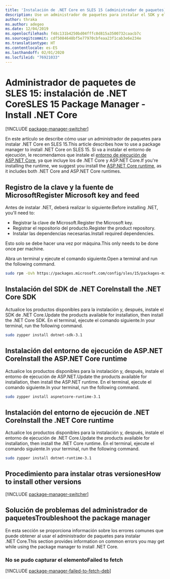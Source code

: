 ```yaml
---
title: 'Instalación de .NET Core en SLES 15 (administrador de paquetes): .NET Core'
description: Use un administrador de paquetes para instalar el SDK y el entorno de ejecución de .NET Core en SLES 15.
author: thraka
ms.author: adegeo
ms.date: 12/04/2019
ms.openlocfilehash: f48c131b4250bd04fffc0d815a3500732caacb7c
ms.sourcegitcommit: cdf5084648bf5e77970cbfeaa23f1cab3e6e234e
ms.translationtype: HT
ms.contentlocale: es-ES
ms.lasthandoff: 02/01/2020
ms.locfileid: "76921033"
---
```

# <a name="sles-15-package-manager---install-net-core"></a><span data-ttu-id="09fc7-103">Administrador de paquetes de SLES 15: instalación de .NET Core</span><span class="sxs-lookup"><span data-stu-id="09fc7-103">SLES 15 Package Manager - Install .NET Core</span></span>

[!INCLUDE [package-manager-switcher](./includes/package-manager-switcher.md)]

<span data-ttu-id="09fc7-104">En este artículo se describe cómo usar un administrador de paquetes para instalar .NET Core en SLES 15.</span><span class="sxs-lookup"><span data-stu-id="09fc7-104">This article describes how to use a package manager to install .NET Core on SLES 15.</span></span> <span data-ttu-id="09fc7-105">Si va a instalar el entorno de ejecución, le recomendamos que instale el [entorno de ejecución de ASP.NET Core](#install-the-aspnet-core-runtime), ya que incluye los de .NET Core y ASP.NET Core.</span><span class="sxs-lookup"><span data-stu-id="09fc7-105">If you're installing the runtime, we suggest you install the [ASP.NET Core runtime](#install-the-aspnet-core-runtime), as it includes both .NET Core and ASP.NET Core runtimes.</span></span>

## <a name="register-microsoft-key-and-feed"></a><span data-ttu-id="09fc7-106">Registro de la clave y la fuente de Microsoft</span><span class="sxs-lookup"><span data-stu-id="09fc7-106">Register Microsoft key and feed</span></span>

<span data-ttu-id="09fc7-107">Antes de instalar .NET, deberá realizar lo siguiente:</span><span class="sxs-lookup"><span data-stu-id="09fc7-107">Before installing .NET, you'll need to:</span></span>

- <span data-ttu-id="09fc7-108">Registrar la clave de Microsoft.</span><span class="sxs-lookup"><span data-stu-id="09fc7-108">Register the Microsoft key.</span></span>
- <span data-ttu-id="09fc7-109">Registrar el repositorio del producto.</span><span class="sxs-lookup"><span data-stu-id="09fc7-109">Register the product repository.</span></span>
- <span data-ttu-id="09fc7-110">Instalar las dependencias necesarias.</span><span class="sxs-lookup"><span data-stu-id="09fc7-110">Install required dependencies.</span></span>

<span data-ttu-id="09fc7-111">Esto solo se debe hacer una vez por máquina.</span><span class="sxs-lookup"><span data-stu-id="09fc7-111">This only needs to be done once per machine.</span></span>

<span data-ttu-id="09fc7-112">Abra un terminal y ejecute el comando siguiente.</span><span class="sxs-lookup"><span data-stu-id="09fc7-112">Open a terminal and run the following command.</span></span>

```bash
sudo rpm -Uvh https://packages.microsoft.com/config/sles/15/packages-microsoft-prod.rpm
```

## <a name="install-the-net-core-sdk"></a><span data-ttu-id="09fc7-113">Instalación del SDK de .NET Core</span><span class="sxs-lookup"><span data-stu-id="09fc7-113">Install the .NET Core SDK</span></span>

<span data-ttu-id="09fc7-114">Actualice los productos disponibles para la instalación y, después, instale el SDK de .NET Core.</span><span class="sxs-lookup"><span data-stu-id="09fc7-114">Update the products available for installation, then install the .NET Core SDK.</span></span> <span data-ttu-id="09fc7-115">En el terminal, ejecute el comando siguiente.</span><span class="sxs-lookup"><span data-stu-id="09fc7-115">In your terminal, run the following command.</span></span>

```bash
sudo zypper install dotnet-sdk-3.1
```

## <a name="install-the-aspnet-core-runtime"></a><span data-ttu-id="09fc7-116">Instalación del entorno de ejecución de ASP.NET Core</span><span class="sxs-lookup"><span data-stu-id="09fc7-116">Install the ASP.NET Core runtime</span></span>

<span data-ttu-id="09fc7-117">Actualice los productos disponibles para la instalación y, después, instale el entorno de ejecución de ASP.NET.</span><span class="sxs-lookup"><span data-stu-id="09fc7-117">Update the products available for installation, then install the ASP.NET runtime.</span></span> <span data-ttu-id="09fc7-118">En el terminal, ejecute el comando siguiente.</span><span class="sxs-lookup"><span data-stu-id="09fc7-118">In your terminal, run the following command.</span></span>

```bash
sudo zypper install aspnetcore-runtime-3.1
```

## <a name="install-the-net-core-runtime"></a><span data-ttu-id="09fc7-119">Instalación del entorno de ejecución de .NET Core</span><span class="sxs-lookup"><span data-stu-id="09fc7-119">Install the .NET Core runtime</span></span>

<span data-ttu-id="09fc7-120">Actualice los productos disponibles para la instalación y, después, instale el entorno de ejecución de .NET Core.</span><span class="sxs-lookup"><span data-stu-id="09fc7-120">Update the products available for installation, then install the .NET Core runtime.</span></span> <span data-ttu-id="09fc7-121">En el terminal, ejecute el comando siguiente.</span><span class="sxs-lookup"><span data-stu-id="09fc7-121">In your terminal, run the following command.</span></span>

```bash
sudo zypper install dotnet-runtime-3.1
```

## <a name="how-to-install-other-versions"></a><span data-ttu-id="09fc7-122">Procedimiento para instalar otras versiones</span><span class="sxs-lookup"><span data-stu-id="09fc7-122">How to install other versions</span></span>

[!INCLUDE [package-manager-switcher](./includes/package-manager-heading-hack-pkgname.md)]

## <a name="troubleshoot-the-package-manager"></a><span data-ttu-id="09fc7-123">Solución de problemas del administrador de paquetes</span><span class="sxs-lookup"><span data-stu-id="09fc7-123">Troubleshoot the package manager</span></span>

<span data-ttu-id="09fc7-124">En esta sección se proporciona información sobre los errores comunes que puede obtener al usar el administrador de paquetes para instalar .NET Core.</span><span class="sxs-lookup"><span data-stu-id="09fc7-124">This section provides information on common errors you may get while using the package manager to install .NET Core.</span></span>

### <a name="failed-to-fetch"></a><span data-ttu-id="09fc7-125">No se pudo capturar el elemento</span><span class="sxs-lookup"><span data-stu-id="09fc7-125">Failed to fetch</span></span>

[!INCLUDE [package-manager-failed-to-fetch-deb](includes/package-manager-failed-to-fetch-rpm.md)]
